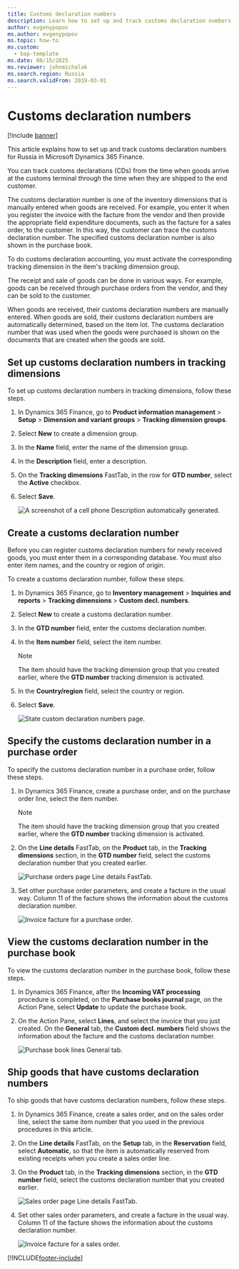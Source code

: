 ```yaml
---
title: Customs declaration numbers
description: Learn how to set up and track customs declaration numbers for Russia in Microsoft Dynamics 365 Finance.
author: evgenypopov
ms.author: evgenypopov
ms.topic: how-to
ms.custom: 
  - bap-template
ms.date: 08/15/2025
ms.reviewer: johnmichalak
ms.search.region: Russia
ms.search.validFrom: 2019-03-01
---
```


# Customs declaration numbers

[!include [banner](../../includes/banner.md)]

This article explains how to set up and track customs declaration numbers for Russia in Microsoft Dynamics 365 Finance.

You can track customs declarations (CDs) from the time when goods arrive at the customs terminal through the time when they are shipped to the end customer.

The customs declaration number is one of the inventory dimensions that is manually entered when goods are received. For example, you enter it when you register the invoice with the facture from the vendor and then provide the appropriate field expenditure documents, such as the facture for a sales order, to the customer. In this way, the customer can trace the customs declaration number. The specified customs declaration number is also shown in the purchase book.

To do customs declaration accounting, you must activate the corresponding tracking dimension in the item's tracking dimension group.

The receipt and sale of goods can be done in various ways. For example, goods can be received through purchase orders from the vendor, and they can be sold to the customer.

When goods are received, their customs declaration numbers are manually entered. When goods are sold, their customs declaration numbers are automatically determined, based on the item lot. The customs declaration number that was used when the goods were purchased is shown on the documents that are created when the goods are sold.

## Set up customs declaration numbers in tracking dimensions

To set up customs declaration numbers in tracking dimensions, follow these steps.

1. In Dynamics 365 Finance, go to **Product information management** \> **Setup** \> **Dimension and variant groups** \> **Tracking dimension groups**.
1. Select **New** to create a dimension group.
1. In the **Name** field, enter the name of the dimension group.
1. In the **Description** field, enter a description.
1. On the **Tracking dimensions** FastTab, in the row for **GTD number**, select the **Active** checkbox.
1. Select **Save**.

    ![A screenshot of a cell phone Description automatically generated.](../media/1%20Tracking%20dimension%20groups.jpg)

## Create a customs declaration number

Before you can register customs declaration numbers for newly received goods, you must enter them in a corresponding database. You must also enter item names, and the country or region of origin.

To create a customs declaration number, follow these steps.

1. In Dynamics 365 Finance, go to **Inventory management** \> **Inquiries and reports** \> **Tracking dimensions** \> **Custom decl. numbers**.
1. Select **New** to create a customs declaration number.
1. In the **GTD number** field, enter the customs declaration number.
1. In the **Item number** field, select the item number.

    > [!NOTE]
    > The item should have the tracking dimension group that you created earlier, where the **GTD number** tracking dimension is activated.

1. In the **Country/region** field, select the country or region.
1. Select **Save**.

    ![State custom declaration numbers page.](../media/2%20State%20custom%20declaration%20numbers.jpg)

## Specify the customs declaration number in a purchase order

To specify the customs declaration number in a purchase order, follow these steps.

1.  In Dynamics 365 Finance, create a purchase order, and on the purchase order line, select the item number.

    > [!NOTE]
    > The item should have the tracking dimension group that you created earlier, where the **GTD number** tracking dimension is activated.

1. On the **Line details** FastTab, on the **Product** tab, in the **Tracking dimensions** section, in the **GTD number** field, select the customs declaration number that you created earlier.

    ![Purchase orders page Line details FastTab.](../media/3%20All%20purchase%20orders.jpg)

1. Set other purchase order parameters, and create a facture in the usual way. Column 11 of the facture shows the information about the customs declaration number.

    ![Invoice facture for a purchase order.](../media/4%20Invoice-facture.jpg)

## View the customs declaration number in the purchase book

To view the customs declaration number in the purchase book, follow these steps.

1. In Dynamics 365 Finance, after the **Incoming VAT processing** procedure is completed, on the **Purchase books journal** page, on the Action Pane, select **Update** to update the purchase book.
1. On the Action Pane, select **Lines**, and select the invoice that you just created. On the **General** tab, the **Custom decl. numbers** field shows the information about the facture and the customs declaration number.

    ![Purchase book lines General tab.](../media/5%20Purchase%20book%20lines.jpg)

## Ship goods that have customs declaration numbers

To ship goods that have customs declaration numbers, follow these steps.

1. In Dynamics 365 Finance, create a sales order, and on the sales order line, select the same item number that you used in the previous procedures in this article.
1. On the **Line details** FastTab, on the **Setup** tab, in the **Reservation** field, select **Automatic**, so that the item is automatically reserved from existing receipts when you create a sales order line.
1. On the **Product** tab, in the **Tracking dimensions** section, in the **GTD number** field, select the customs declaration number that you created earlier.

    ![Sales order page Line details FastTab.](../media/6%20Sales%20order.jpg)

1. Set other sales order parameters, and create a facture in the usual way. Column 11 of the facture shows the information about the customs declaration number.

    ![Invoice facture for a sales order.](../media/7%20Invoice-facture.jpg)




[!INCLUDE[footer-include](../../../includes/footer-banner.md)]

